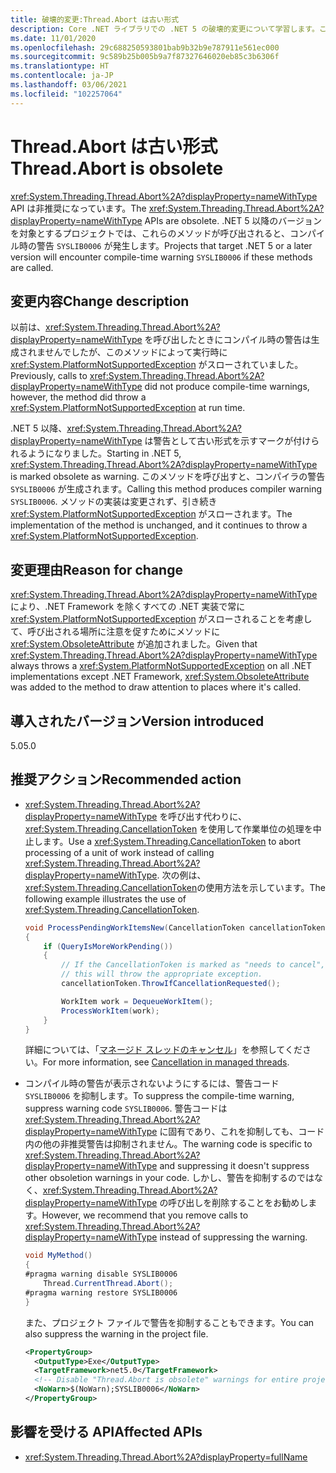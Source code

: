 ```yaml
---
title: 破壊的変更:Thread.Abort は古い形式
description: Core .NET ライブラリでの .NET 5 の破壊的変更について学習します。この変更後、Thread.Abort API は古い形式となりました。
ms.date: 11/01/2020
ms.openlocfilehash: 29c688250593801bab9b32b9e787911e561ec000
ms.sourcegitcommit: 9c589b25b005b9a7f87327646020eb85c3b6306f
ms.translationtype: HT
ms.contentlocale: ja-JP
ms.lasthandoff: 03/06/2021
ms.locfileid: "102257064"
---
```

# <a name="threadabort-is-obsolete"></a><span data-ttu-id="d545b-103">Thread.Abort は古い形式</span><span class="sxs-lookup"><span data-stu-id="d545b-103">Thread.Abort is obsolete</span></span>

<span data-ttu-id="d545b-104"><xref:System.Threading.Thread.Abort%2A?displayProperty=nameWithType> API は非推奨になっています。</span><span class="sxs-lookup"><span data-stu-id="d545b-104">The <xref:System.Threading.Thread.Abort%2A?displayProperty=nameWithType> APIs are obsolete.</span></span> <span data-ttu-id="d545b-105">.NET 5 以降のバージョンを対象とするプロジェクトでは、これらのメソッドが呼び出されると、コンパイル時の警告 `SYSLIB0006` が発生します。</span><span class="sxs-lookup"><span data-stu-id="d545b-105">Projects that target .NET 5 or a later version will encounter compile-time warning `SYSLIB0006` if these methods are called.</span></span>

## <a name="change-description"></a><span data-ttu-id="d545b-106">変更内容</span><span class="sxs-lookup"><span data-stu-id="d545b-106">Change description</span></span>

<span data-ttu-id="d545b-107">以前は、<xref:System.Threading.Thread.Abort%2A?displayProperty=nameWithType> を呼び出したときにコンパイル時の警告は生成されませんでしたが、このメソッドによって実行時に <xref:System.PlatformNotSupportedException> がスローされていました。</span><span class="sxs-lookup"><span data-stu-id="d545b-107">Previously, calls to <xref:System.Threading.Thread.Abort%2A?displayProperty=nameWithType> did not produce compile-time warnings, however, the method did throw a <xref:System.PlatformNotSupportedException> at run time.</span></span>

<span data-ttu-id="d545b-108">.NET 5 以降、<xref:System.Threading.Thread.Abort%2A?displayProperty=nameWithType> は警告として古い形式を示すマークが付けられるようになりました。</span><span class="sxs-lookup"><span data-stu-id="d545b-108">Starting in .NET 5, <xref:System.Threading.Thread.Abort%2A?displayProperty=nameWithType> is marked obsolete as warning.</span></span> <span data-ttu-id="d545b-109">このメソッドを呼び出すと、コンパイラの警告 `SYSLIB0006` が生成されます。</span><span class="sxs-lookup"><span data-stu-id="d545b-109">Calling this method produces compiler warning `SYSLIB0006`.</span></span> <span data-ttu-id="d545b-110">メソッドの実装は変更されず、引き続き <xref:System.PlatformNotSupportedException> がスローされます。</span><span class="sxs-lookup"><span data-stu-id="d545b-110">The implementation of the method is unchanged, and it continues to throw a <xref:System.PlatformNotSupportedException>.</span></span>

## <a name="reason-for-change"></a><span data-ttu-id="d545b-111">変更理由</span><span class="sxs-lookup"><span data-stu-id="d545b-111">Reason for change</span></span>

<span data-ttu-id="d545b-112"><xref:System.Threading.Thread.Abort%2A?displayProperty=nameWithType> により、.NET Framework を除くすべての .NET 実装で常に <xref:System.PlatformNotSupportedException> がスローされることを考慮して、呼び出される場所に注意を促すためにメソッドに <xref:System.ObsoleteAttribute> が追加されました。</span><span class="sxs-lookup"><span data-stu-id="d545b-112">Given that <xref:System.Threading.Thread.Abort%2A?displayProperty=nameWithType> always throws a <xref:System.PlatformNotSupportedException> on all .NET implementations except .NET Framework, <xref:System.ObsoleteAttribute> was added to the method to draw attention to places where it's called.</span></span>

## <a name="version-introduced"></a><span data-ttu-id="d545b-113">導入されたバージョン</span><span class="sxs-lookup"><span data-stu-id="d545b-113">Version introduced</span></span>

<span data-ttu-id="d545b-114">5.0</span><span class="sxs-lookup"><span data-stu-id="d545b-114">5.0</span></span>

## <a name="recommended-action"></a><span data-ttu-id="d545b-115">推奨アクション</span><span class="sxs-lookup"><span data-stu-id="d545b-115">Recommended action</span></span>

- <span data-ttu-id="d545b-116"><xref:System.Threading.Thread.Abort%2A?displayProperty=nameWithType> を呼び出す代わりに、<xref:System.Threading.CancellationToken> を使用して作業単位の処理を中止します。</span><span class="sxs-lookup"><span data-stu-id="d545b-116">Use a <xref:System.Threading.CancellationToken> to abort processing of a unit of work instead of calling <xref:System.Threading.Thread.Abort%2A?displayProperty=nameWithType>.</span></span> <span data-ttu-id="d545b-117">次の例は、<xref:System.Threading.CancellationToken>の使用方法を示しています。</span><span class="sxs-lookup"><span data-stu-id="d545b-117">The following example illustrates the use of <xref:System.Threading.CancellationToken>.</span></span>

  ```csharp
  void ProcessPendingWorkItemsNew(CancellationToken cancellationToken)
  {
      if (QueryIsMoreWorkPending())
      {
          // If the CancellationToken is marked as "needs to cancel",
          // this will throw the appropriate exception.
          cancellationToken.ThrowIfCancellationRequested();

          WorkItem work = DequeueWorkItem();
          ProcessWorkItem(work);
      }
  }
  ```

  <span data-ttu-id="d545b-118">詳細については、「[マネージド スレッドのキャンセル](../../../../standard/threading/cancellation-in-managed-threads.md)」を参照してください。</span><span class="sxs-lookup"><span data-stu-id="d545b-118">For more information, see [Cancellation in managed threads](../../../../standard/threading/cancellation-in-managed-threads.md).</span></span>

- <span data-ttu-id="d545b-119">コンパイル時の警告が表示されないようにするには、警告コード `SYSLIB0006` を抑制します。</span><span class="sxs-lookup"><span data-stu-id="d545b-119">To suppress the compile-time warning, suppress warning code `SYSLIB0006`.</span></span> <span data-ttu-id="d545b-120">警告コードは <xref:System.Threading.Thread.Abort%2A?displayProperty=nameWithType> に固有であり、これを抑制しても、コード内の他の非推奨警告は抑制されません。</span><span class="sxs-lookup"><span data-stu-id="d545b-120">The warning code is specific to <xref:System.Threading.Thread.Abort%2A?displayProperty=nameWithType> and suppressing it doesn't suppress other obsoletion warnings in your code.</span></span> <span data-ttu-id="d545b-121">しかし、警告を抑制するのではなく、<xref:System.Threading.Thread.Abort%2A?displayProperty=nameWithType> の呼び出しを削除することをお勧めします。</span><span class="sxs-lookup"><span data-stu-id="d545b-121">However, we recommend that you remove calls to <xref:System.Threading.Thread.Abort%2A?displayProperty=nameWithType> instead of suppressing the warning.</span></span>

  ```csharp
  void MyMethod()
  {
  #pragma warning disable SYSLIB0006
      Thread.CurrentThread.Abort();
  #pragma warning restore SYSLIB0006
  }
  ```

  <span data-ttu-id="d545b-122">また、プロジェクト ファイルで警告を抑制することもできます。</span><span class="sxs-lookup"><span data-stu-id="d545b-122">You can also suppress the warning in the project file.</span></span>

  ```xml
  <PropertyGroup>
    <OutputType>Exe</OutputType>
    <TargetFramework>net5.0</TargetFramework>
    <!-- Disable "Thread.Abort is obsolete" warnings for entire project. -->
    <NoWarn>$(NoWarn);SYSLIB0006</NoWarn>
  </PropertyGroup>
  ```

## <a name="affected-apis"></a><span data-ttu-id="d545b-123">影響を受ける API</span><span class="sxs-lookup"><span data-stu-id="d545b-123">Affected APIs</span></span>

- <xref:System.Threading.Thread.Abort%2A?displayProperty=fullName>

<!--

#### Category

Core .NET libraries

### Affected APIs

- `Overload:System.Threading.Thread.Abort`

-->
